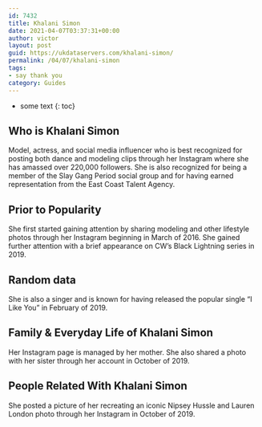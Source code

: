 ```yaml
---
id: 7432
title: Khalani Simon
date: 2021-04-07T03:37:31+00:00
author: victor
layout: post
guid: https://ukdataservers.com/khalani-simon/
permalink: /04/07/khalani-simon
tags:
- say thank you
category: Guides
---
```


* some text
{: toc}


## Who is Khalani Simon



Model, actress, and social media influencer who is best recognized for posting both dance and modeling clips through her Instagram where she has amassed over 220,000 followers. She is also recognized for being a member of the Slay Gang Period social group and for having earned representation from the East Coast Talent Agency. 

                
                
                
## Prior to Popularity



She first started gaining attention by sharing modeling and other lifestyle photos through her Instagram beginning in March of 2016. She gained further attention with a brief appearance on CW&#8217;s Black Lightning series in 2019. 

                
                
                
## Random data



She is also a singer and is known for having released the popular single &#8220;I Like You&#8221; in February of 2019. 

                
                
                
## Family & Everyday Life of Khalani Simon



Her Instagram page is managed by her mother. She also shared a photo with her sister through her account in October of 2019. 

                
                
                
## People Related With Khalani Simon



She posted a picture of her recreating an iconic Nipsey Hussle and Lauren London photo through her Instagram in October of 2019. 

                
              
            
          
          
          